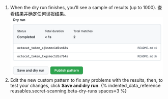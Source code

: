 1. When the dry run finishes, you'll see a sample of results (up to 1000). 查看结果并确定任何误报结果。 ![显示空运行结果的屏幕截图](/assets/images/help/repository/secret-scanning-publish-pattern.png)
1. Edit the new custom pattern to fix any problems with the results, then, to test your changes, click **Save and dry run**.
{% indented_data_reference reusables.secret-scanning.beta-dry-runs spaces=3 %}